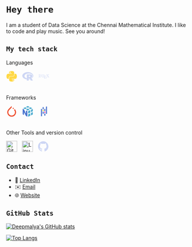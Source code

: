 # `Hey there`

I am a student of Data Science at the Chennai Mathematical Institute. I like to code and play music. See you around!

## `My tech stack`

Languages

<svg align="left" alt="Latex" width="30px" style="padding-right:10px;fill:#cdd6f4"  viewBox="0 0 128 128">
<path fill="#FFD845" d="M49.33 62h29.159C86.606 62 93 55.132 93 46.981V19.183c0-7.912-6.632-13.856-14.555-15.176-5.014-.835-10.195-1.215-15.187-1.191-4.99.023-9.612.448-13.805 1.191C37.098 6.188 35 10.758 35 19.183V30h29v4H23.776c-8.484 0-15.914 5.108-18.237 14.811-2.681 11.12-2.8 17.919 0 29.53C7.614 86.983 12.569 93 21.054 93H31V79.952C31 70.315 39.428 62 49.33 62zm-1.838-39.11c-3.026 0-5.478-2.479-5.478-5.545 0-3.079 2.451-5.581 5.478-5.581 3.015 0 5.479 2.502 5.479 5.581-.001 3.066-2.465 5.545-5.479 5.545zm74.789 25.921C120.183 40.363 116.178 34 107.682 34H97v12.981C97 57.031 88.206 65 78.489 65H49.33C41.342 65 35 72.326 35 80.326v27.8c0 7.91 6.745 12.564 14.462 14.834 9.242 2.717 17.994 3.208 29.051 0C85.862 120.831 93 116.549 93 108.126V97H64v-4h43.682c8.484 0 11.647-5.776 14.599-14.66 3.047-9.145 2.916-17.799 0-29.529zm-41.955 55.606c3.027 0 5.479 2.479 5.479 5.547 0 3.076-2.451 5.579-5.479 5.579-3.015 0-5.478-2.502-5.478-5.579 0-3.068 2.463-5.547 5.478-5.547z"></path>
</svg>
<svg align="left" alt="Latex" width="30px" style="padding-right:10px;fill:#cdd6f4"  viewBox="0 0 128 128">
<path d="M64 14.648c-35.346 0-64 19.19-64 42.863C0 78.275 22.046 95.589 51.316 99.53V86.699c-15.55-4.89-26.166-14.693-26.166-25.991 0-16.183 21.779-29.303 48.646-29.303 26.866 0 46.693 8.975 46.693 29.303 0 10.486-5.273 17.95-14.066 22.72 1.204.908 2.22 2.072 2.904 3.419l.388.655C121.025 79.772 128 69.189 128 57.51c0-23.672-28.654-42.863-64-42.863zm20.1 74.88c-2.612.257-5.322.41-8.114.462l.002 9.63a88.362 88.362 0 0012.474-2.492l-.501-.941c-.68-1.268-1.347-2.543-2.033-3.807a41.01 41.01 0 00-1.828-2.851z"></path><path d="M97.469 81.036s3.874 1.169 6.124 2.307c.78.396 2.132 1.184 3.106 2.22a8.388 8.388 0 011.42 2.04l15.266 25.74-24.674.01-11.537-21.666s-2.363-4.06-3.817-5.237c-1.213-.982-1.73-1.331-2.929-1.331h-5.862l.004 28.219-21.834.009V41.263h43.845s19.97.36 19.97 19.359S97.47 81.035 97.47 81.035zm-9.497-24.137l-13.218-.009-.006 12.257 13.224-.004s6.124-.019 6.124-6.235c0-6.34-6.124-6.01-6.124-6.01z" fill-rule="evenodd"></path>
</svg>
<svg align="left" alt="Latex" width="30px" style="padding-right:10px;fill:#cdd6f4" viewBox="0 0 128 128">
<path d="M29.2 63H28c-.5 5.1-1.2 11.3-10 11.3h-4c-2.3 0-2.4-.3-2.4-2V45.8c0-1.7 0-2.4 4.7-2.4h1.6v-1.5c-1.9.1-6.3.1-8.4.1-1.9 0-5.8 0-7.5-.1v1.5h1.1c3.8 0 3.9.5 3.9 2.3v26.1c0 1.8-.1 2.3-3.9 2.3H2v1.5h25.8L29.2 63z"></path><path d="M28.3 41.8c-.2-.6-.3-.8-.9-.8s-.8.2-1 .8l-8 20.3c-.3.8-.9 2.4-4 2.4v1.2h7.7v-1.2c-1.5 0-2.5-.7-2.5-1.7 0-.2 0-.3.1-.7l1.7-4.3h9.9l2 5.1c.1.2.2.4.2.6 0 1-1.9 1-2.8 1v1.2h9.8v-1.2h-.7c-2.3 0-2.6-.3-2.9-1.3l-8.6-21.4zm-1.9 3.6l4.4 11.3h-8.9l4.5-11.3z"></path><path d="M68.2 42.2H37.9L37 53.3h1.2c.7-8 1.4-9.7 9-9.7.9 0 2.2 0 2.7.1 1 .2 1 .7 1 1.9v26.1c0 1.7 0 2.4-5.2 2.4h-2v1.5c2-.1 7.1-.1 9.4-.1s7.4 0 9.5.1v-1.5h-2c-5.2 0-5.2-.7-5.2-2.4v-26c0-1 0-1.7.9-1.9.5-.1 1.9-.1 2.8-.1 7.5 0 8.2 1.6 8.9 9.7h1.2l-1-11.2z"></path><path d="M94.9 74.2h-1.2c-1.2 7.6-2.4 11.3-10.9 11.3h-6.6c-2.3 0-2.4-.3-2.4-2V70.2h4.4c4.8 0 5.4 1.6 5.4 5.8h1.2V62.9h-1.2c0 4.2-.5 5.8-5.4 5.8h-4.4v-12c0-1.6.1-2 2.4-2h6.4c7.6 0 8.9 2.7 9.7 9.7h1.2l-1.4-11.2H64.2v1.5h1.1c3.8 0 3.9.5 3.9 2.3v26c0 1.8-.1 2.3-3.9 2.3h-1.1V87h28.6l2.1-12.8z"></path><path d="M109.9 56.6l6.8-10c1-1.6 2.7-3.2 7.2-3.2v-1.5H112v1.5c2 0 3.1 1.1 3.1 2.3 0 .5-.1.6-.4 1.1l-5.7 8.4-6.4-9.6c-.1-.1-.3-.5-.3-.7 0-.6 1.1-1.4 3.2-1.5v-1.5c-1.7.1-5.3.1-7.2.1-1.5 0-4.6 0-6.5-.1v1.5h.9c2.7 0 3.7.3 4.6 1.7l9.1 13.8-8.1 12c-.7 1-2.2 3.3-7.2 3.3v1.5H103v-1.5c-2.3 0-3.1-1.4-3.1-2.3 0-.4.1-.6.5-1.2l7-10.4 7.9 11.9c.1.2.2.4.2.5 0 .6-1.1 1.4-3.2 1.5v1.5c1.7-.1 5.4-.1 7.2-.1 2.1 0 4.4 0 6.5.1v-1.5h-.9c-2.6 0-3.6-.2-4.7-1.8l-10.5-15.8z"></path>
</svg>
<br/>
<br/>

Frameworks

<svg align="left" alt="Pytorch" width="30px" style="padding-right:10px;" viewBox="0 0 128 128">
<path fill="#EE4C2C" d="M100.1 38.3l-9.2 9.2c15.1 15.1 15.1 39.4 0 54.3-15.1 15.1-39.4 15.1-54.3 0-15.1-15.1-15.1-39.4 0-54.3l24-24 3.4-3.4V2L27.8 38.2C7.7 58.3 7.7 90.8 27.8 111s52.6 20.1 72.4 0c20.1-20.2 20.1-52.5-.1-72.7z"></path><circle fill="#EE4C2C" transform="rotate(-88.939 82.069 29.398) scale(.99997)" cx="82.1" cy="29.4" r="6.7"></circle>
</svg>
<svg align="left" alt="Numpy" width="30px" style="padding-right:10px;"  viewBox="0 0 128 128">
<path d="M54.32 27.164L33.304 16.559 10.226 28.071l21.594 10.84zM63.961 32.031L86 43.16 63.137 54.637 41.512 43.782zM93.398 16.715l22.645 11.355-20.254 10.168-22.082-11.141zM83.652 11.824L63.265 1.601 43.101 11.667l21.008 10.59zM67.715 99.605v27.816l24.695-12.324-.023-27.828zM92.375 77.555l-.027-27.535-24.633 12.246v27.547zM122.02 72.398v27.926l-21.066 10.508-.016-27.797zM122.02 62.633V35.266l-21.105 10.492.016 27.59z" color="#000" fill="#4cabcf" style="-inkscape-stroke:none"></path><path d="M58.996 62.266l-16.629-8.367v36.14S22.019 46.756 20.14 42.865c-.242-.504-1.242-1.051-1.496-1.188-3.668-1.914-14.355-7.324-14.355-7.324v63.871l14.785 7.926V72.75s20.129 38.676 20.336 39.102c.21.422 2.219 4.492 4.383 5.926 2.87 1.906 15.195 9.316 15.195 9.316z" color="#000" fill="#4c75cf" style="-inkscape-stroke:none"></path>
</svg>
<svg align="left" alt="Pandas" width="30px" style="padding-right:10px;Z"  viewBox="0 0 128 128">
<path style="-inkscape-stroke:none" d="M48.697 15.176h12.25v25.437h-12.25zm0 52.251h12.25v25.436h-12.25z" color="#000" fill="#4c75cf"></path><path style="-inkscape-stroke:none" d="M48.697 48.037h12.25v12.001h-12.25z" color="#000" fill="#ffca00"></path><path style="-inkscape-stroke:none" d="M29.017 36.087h12.25v84.552h-12.25zM67.97 88.414h12.25v25.436H67.97zm0-52.297h12.25v25.437H67.97z" color="#000" fill="#4c75cf"></path><path style="-inkscape-stroke:none" d="M67.97 68.983h12.25v12.001H67.97z" color="#000" fill="#e70488"></path><path style="-inkscape-stroke:none" d="M87.238 8.55h12.25v84.552h-12.25z" color="#000" fill="#4c75cf"></path>
</svg>
<br/>
<br/>

Other Tools and version control

<img align="left" alt="Git" width="30px" style="padding-right:10px;" src="https://cdn.jsdelivr.net/gh/devicons/devicon/icons/git/git-original.svg" />
<img align="left" alt="Linux" width="30px" style="padding-right:10px;" src="https://cdn.jsdelivr.net/gh/devicons/devicon/icons/linux/linux-original.svg" />
<svg  align="left" alt="Github" width="30px" style="padding-right:10px;" viewBox="0 0 128 128">
<g fill="#cdd6f4"><path fill-rule="evenodd" clip-rule="evenodd" d="M64 5.103c-33.347 0-60.388 27.035-60.388 60.388 0 26.682 17.303 49.317 41.297 57.303 3.017.56 4.125-1.31 4.125-2.905 0-1.44-.056-6.197-.082-11.243-16.8 3.653-20.345-7.125-20.345-7.125-2.747-6.98-6.705-8.836-6.705-8.836-5.48-3.748.413-3.67.413-3.67 6.063.425 9.257 6.223 9.257 6.223 5.386 9.23 14.127 6.562 17.573 5.02.542-3.903 2.107-6.568 3.834-8.076-13.413-1.525-27.514-6.704-27.514-29.843 0-6.593 2.36-11.98 6.223-16.21-.628-1.52-2.695-7.662.584-15.98 0 0 5.07-1.623 16.61 6.19C53.7 35 58.867 34.327 64 34.304c5.13.023 10.3.694 15.127 2.033 11.526-7.813 16.59-6.19 16.59-6.19 3.287 8.317 1.22 14.46.593 15.98 3.872 4.23 6.215 9.617 6.215 16.21 0 23.194-14.127 28.3-27.574 29.796 2.167 1.874 4.097 5.55 4.097 11.183 0 8.08-.07 14.583-.07 16.572 0 1.607 1.088 3.49 4.148 2.897 23.98-7.994 41.263-30.622 41.263-57.294C124.388 32.14 97.35 5.104 64 5.104z"></path><path d="M26.484 91.806c-.133.3-.605.39-1.035.185-.44-.196-.685-.605-.543-.906.13-.31.603-.395 1.04-.188.44.197.69.61.537.91zm2.446 2.729c-.287.267-.85.143-1.232-.28-.396-.42-.47-.983-.177-1.254.298-.266.844-.14 1.24.28.394.426.472.984.17 1.255zM31.312 98.012c-.37.258-.976.017-1.35-.52-.37-.538-.37-1.183.01-1.44.373-.258.97-.025 1.35.507.368.545.368 1.19-.01 1.452zm3.261 3.361c-.33.365-1.036.267-1.552-.23-.527-.487-.674-1.18-.343-1.544.336-.366 1.045-.264 1.564.23.527.486.686 1.18.333 1.543zm4.5 1.951c-.147.473-.825.688-1.51.486-.683-.207-1.13-.76-.99-1.238.14-.477.823-.7 1.512-.485.683.206 1.13.756.988 1.237zm4.943.361c.017.498-.563.91-1.28.92-.723.017-1.308-.387-1.315-.877 0-.503.568-.91 1.29-.924.717-.013 1.306.387 1.306.88zm4.598-.782c.086.485-.413.984-1.126 1.117-.7.13-1.35-.172-1.44-.653-.086-.498.422-.997 1.122-1.126.714-.123 1.354.17 1.444.663zm0 0"></path></g>
</svg>
          



## `Contact`

- 🔗 [LinkedIn](https://www.linkedin.com/in/roudranil-das/)
- ✉️ [Email](mailto:dasroudranil@gmail.com)
- :globe_with_meridians: [Website](https://roudranil.github.io) 

## `GitHub Stats`

[![Deepmalya's GitHub stats](https://github-readme-stats.vercel.app/api?username=Roudranil&show_icons=true&hide_title=true&ring_color=f38ba8&title_color=f2cdcd&text_color=cdd6f4&icon_color=74c7ec&border_color=f5c2e7&bg_color=313244,1e1e2e,181825&border_radius=8)](https://github.com/Roudranil/github-readme-stats)

[![Top Langs](https://github-readme-stats.vercel.app/api/top-langs/?username=Roudranil&layout=compact&title_color=f2cdcd&text_color=cdd6f4&icon_color=74c7ec&border_color=f5c2e7&bg_color=313244,1e1e2e,181825&border_radius=8)](https://github.com/Roudranil/github-readme-stats)
















